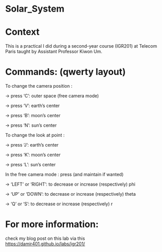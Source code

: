 # Solar_System

# Context
This is a practical I did during a second-year course (IGR201) at Telecom Paris taught by Assistant Professor Kiwon Um.


# Commands: (qwerty layout)

To change the camera position :

→ press ‘C’: outer space (free camera mode)

→ press ‘V’: earth’s center

→ press ‘B’: moon’s center

→ press ‘N’: sun’s center


To change the look at point :

→ press ‘J’: earth’s center

→ press ‘K’: moon’s center

→ press ‘L’: sun’s center


In the free camera mode : press (and maintain if wanted)

→ ‘LEFT’ or ‘RIGHT’: to decrease or increase (respectively) phi

→ ‘UP’ or ‘DOWN’: to decrease or increase (respectively) theta

→ ‘Q’ or ‘S’: to decrease or increase (respectively) r

# For more information:
check my blog post on this lab via this https://damir401.github.io/labs/igr201/
